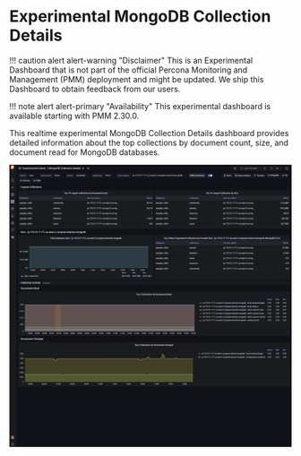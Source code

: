 # Experimental MongoDB Collection Details

!!! caution alert alert-warning "Disclaimer"
    This is an Experimental Dashboard that is not part of the official Percona Monitoring and Management (PMM) deployment and might be updated. We ship this Dashboard to obtain feedback from our users.

!!! note alert alert-primary "Availability"
    This experimental dashboard is available starting with PMM 2.30.0.

This realtime experimental MongoDB Collection Details dashboard provides detailed information about the top collections by document count, size, and document read for MongoDB databases.

![!image](../../_images/PMM_Mongodb_Collections_Details_Experimental.png)
